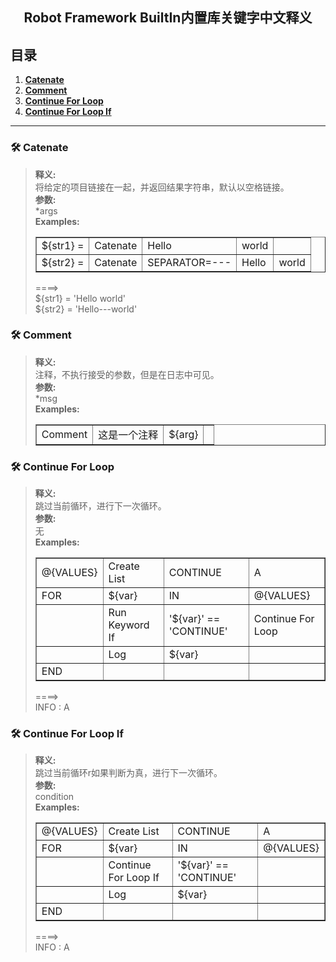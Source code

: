 <h2 align="center">Robot Framework BuiltIn内置库关键字中文释义 </h2>

## 目录  
   1. **<a href="#Catenate">Catenate</a>**
   2. **<a href="#Catenate">Comment</a>**
   3. **<a href="#ContinueForLoop">Continue For Loop</a>**
   4. **<a href="#ContinueForLoopIf">Continue For Loop If</a>**
 --- 
###  🛠  Catenate<a id="Catenate"></a>
> **释义:**   
>  将给定的项目链接在一起，并返回结果字符串，默认以空格链接。   
> **参数:**   
> *args  
> **Examples:**   
> <table border="1">
> <tbody><tr>
> <td>${str1} =</td>
> <td>Catenate</td>
> <td>Hello</td>
> <td>world</td>
> <td></td></tr>
> <tr>
> <td>${str2} =</td>
> <td>Catenate</td>
> <td>SEPARATOR=---</td>
> <td>Hello</td>
> <td>world</td>
> </tr></tbody></table>  
> 
>====>  
> \${str1} = 'Hello world'  
> \${str2} = 'Hello---world'


###  🛠 Comment<a id="Comment"></a>
> **释义:**   
>  注释，不执行接受的参数，但是在日志中可见。   
> **参数:**   
> *msg  
> **Examples:**  
> <table border="1">
> <tbody><tr>
> <td>Comment</td>
> <td>这是一个注释</td>
> <td>${arg}</td>
> <td></td>
> </tr>
> </tbody></table>  


###  🛠 Continue For Loop<a id="ContinueForLoop"></a>
> **释义:**   
>  跳过当前循环，进行下一次循环。   
> **参数:**   
> 无  
> **Examples:**  
> <table border="1"><tbody><tr><td>@{VALUES}</td><td>Create List</td><td>CONTINUE</td><td>A</td></tr><tr><td>FOR</td><td>${var}</td><td>IN</td><td>@{VALUES}</td></tr><tr><td></td><td>Run Keyword If</td><td>'${var}' == 'CONTINUE'</td><td>Continue For Loop</td></tr><tr><td></td><td>Log</td><td>${var}</td><td></td></tr><tr><td>END</td><td></td><td></td><td></td></tr></tbody></table>
> 
>====>  
> INFO : A


###  🛠 Continue For Loop If<a id="ContinueForLoopIf"></a>
> **释义:**   
>  跳过当前循环r如果判断为真，进行下一次循环。   
> **参数:**   
> condition  
> **Examples:**  
> <table border="1"><tbody><tr><td>@{VALUES}</td><td>Create List</td><td>CONTINUE</td><td>A</td></tr><tr><td>FOR</td><td>${var}</td><td>IN</td><td>@{VALUES}</td></tr><tr><td></td><td>Continue For Loop If</td><td>'${var}' == 'CONTINUE'</td><td></td></tr><tr><td></td><td>Log</td><td>${var}</td><td></td></tr><tr><td>END</td><td></td><td></td><td></td></tr></tbody></table>
> 
>====>  
> INFO : A
